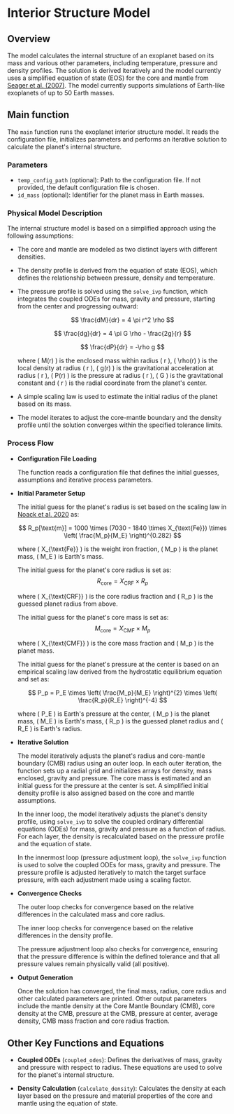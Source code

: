 # Interior Structure Model

## Overview
The model calculates the internal structure of an exoplanet based on its mass and various other parameters, including temperature, pressure and density profiles. The solution is derived iteratively and the model currently uses a simplified equation of state (EOS) for the core and mantle from [Seager et al. (2007)](https://iopscience.iop.org/article/10.1086/521346). The model currently supports simulations of Earth-like exoplanets of up to 50 Earth masses.

## Main function
The `main` function runs the exoplanet interior structure model. It reads the configuration file, initializes parameters and performs an iterative solution to calculate the planet's internal structure.

### Parameters
- `temp_config_path` (optional): Path to the configuration file. If not provided, the default configuration file is chosen.
- `id_mass` (optional): Identifier for the planet mass in Earth masses.

### Physical Model Description
The internal structure model is based on a simplified approach using the following assumptions:

- The core and mantle are modeled as two distinct layers with different densities.
- The density profile is derived from the equation of state (EOS), which defines the relationship between pressure, density and temperature.
- The pressure profile is solved using the `solve_ivp` function, which integrates the coupled ODEs for mass, gravity and pressure, starting from the center and progressing outward:

  $$
  \frac{dM}{dr} = 4 \pi r^2 \rho
  $$ 

  $$
  \frac{dg}{dr} = 4 \pi G \rho - \frac{2g}{r}
  $$

  $$
  \frac{dP}{dr} = -\rho g
  $$
  
  where \( M(r) \) is the enclosed mass within radius \( r \), \( \rho(r) \) is the local density at radius \( r \), \( g(r) \) is the gravitational acceleration at radius \( r \), \( P(r) \) is the pressure at radius \( r \), \( G \) is the gravitational constant and \( r \) is the radial coordinate from the planet's center.  

- A simple scaling law is used to estimate the initial radius of the planet based on its mass.
- The model iterates to adjust the core-mantle boundary and the density profile until the solution converges within the specified tolerance limits.

### Process Flow
- **Configuration File Loading**
   
    The function reads a configuration file that defines the initial guesses, assumptions and iterative process parameters.

- **Initial Parameter Setup**

    The initial guess for the planet's radius is set based on the scaling law in [Noack et al. 2020](https://ui.adsabs.harvard.edu/abs/2020A%26A...638A.129N/abstract) as:

    $$
    R_p[\text{m}] = 1000 \times (7030 - 1840 \times X_{\text{Fe}}) \times \left( \frac{M_p}{M_E} \right)^{0.282}
    $$

    where \( X_{\text{Fe}} \) is the weight iron fraction, \( M_p \) is the planet mass, \( M_E \) is Earth's mass.

    The initial guess for the planet's core radius is set as:
    $$
    R_{\text{core}} = X_{\text{CRF}} \times R_p
    $$

    where \( X_{\text{CRF}} \) is the core radius fraction and \( R_p \) is the guessed planet radius from above.

    The initial guess for the planet's core mass is set as:
    $$
    M_{\text{core}} = X_{\text{CMF}} \times M_p
    $$

    where \( X_{\text{CMF}} \) is the core mass fraction and \( M_p \) is the planet mass.

    The initial guess for the planet's pressure at the center is based on an empirical scaling law derived from the hydrostatic equilibrium equation and set as:

    $$
    P_p = P_E \times \left( \frac{M_p}{M_E} \right)^{2} \times \left( \frac{R_p}{R_E} \right)^{-4}
    $$

    where \( P_E \) is Earth's pressure at the center, \( M_p \) is the planet mass, \( M_E \) is Earth's mass, \( R_p \) is the guessed planet radius and \( R_E \) is Earth's radius.

- **Iterative Solution**

    The model iteratively adjusts the planet's radius and core-mantle boundary (CMB) radius using an outer loop. In each outer iteration, the function sets up a radial grid and initializes arrays for density, mass enclosed, gravity and pressure. The core mass is estimated and an initial guess for the pressure at the center is set. A simplified initial density profile is also assigned based on the core and mantle assumptions.

    In the inner loop, the model iteratively adjusts the planet's density profile, using `solve_ivp` to solve the coupled ordinary differential equations (ODEs) for mass, gravity and pressure as a function of radius. For each layer, the density is recalculated based on the pressure profile and the equation of state.

    In the innermost loop (pressure adjustment loop), the `solve_ivp` function is used to solve the coupled ODEs for mass, gravity and pressure. The pressure profile is adjusted iteratively to match the target surface pressure, with each adjustment made using a scaling factor. 

- **Convergence Checks**

    The outer loop checks for convergence based on the relative differences in the calculated mass and core radius.

    The inner loop checks for convergence based on the relative differences in the density profile.
    
    The pressure adjustment loop also checks for convergence, ensuring that the pressure difference is within the defined tolerance and that all pressure values remain physically valid (all positive).

- **Output Generation**

    Once the solution has converged, the final mass, radius, core radius and other calculated parameters are printed. Other output parameters include the mantle density at the Core Mantle Boundary (CMB), core density at the CMB, pressure at the CMB, pressure at center, average density, CMB mass fraction and core radius fraction.

## Other Key Functions and Equations

- **Coupled ODEs** (`coupled_odes`): Defines the derivatives of mass, gravity and pressure with respect to radius. These equations are used to solve for the planet's internal structure.
  
- **Density Calculation** (`calculate_density`): Calculates the density at each layer based on the pressure and material properties of the core and mantle using the equation of state.